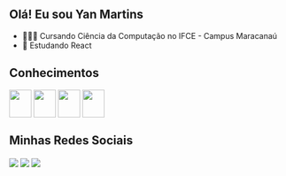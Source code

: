 ## Olá! Eu sou Yan Martins

- 👨🏼‍🎓 Cursando Ciência da Computação no IFCE - Campus Maracanaú
- 📘 Estudando React

## Conhecimentos
<div style="display: inline-block">
  <img align = "center" height = "50" width = "40" padding-right = "30" src="https://cdn.jsdelivr.net/gh/devicons/devicon@latest/icons/html5/html5-original.svg"/>
  <img align = "center" height = "50" width = "40" padding-right = "30" src="https://cdn.jsdelivr.net/gh/devicons/devicon@latest/icons/css3/css3-original.svg"/>         
  <img align = "center" height = "50" width = "40" padding-right = "30" src="https://cdn.jsdelivr.net/gh/devicons/devicon@latest/icons/javascript/javascript-plain.svg"/>   
  <img align = "center" height = "50" width = "40" padding-right = "30" src="https://cdn.jsdelivr.net/gh/devicons/devicon@latest/icons/react/react-original.svg" />
</div>

## Minhas Redes Sociais
<div>
  <a href="mailto:yanmartinss05@gmail.com" target = "_blank"><img align = "center" src = "https://img.shields.io/badge/Gmail-D14836?style=for-the-badge&logo=gmail&logoColor=white"></a>
  <a href="https://www.linkedin.com/in/yan-martins-50b460266/" target = "_blank"><img align = "center" src = "https://img.shields.io/badge/LinkedIn-0077B5?style=for-the-badge&logo=linkedin&logoColor=white"></a>
  <a href="https://www.instagram.com/_yanmartinss/" target = "_blank"><img align = "center" src = "https://img.shields.io/badge/Instagram-E4405F?style=for-the-badge&logo=instagram&logoColor=white"></a>
</div>
